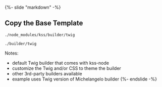 {%- slide "markdown" -%}
## Copy the Base Template

`./node_modules/kss/builder/twig`

<span class="fas fa-arrow-down" aria-label="down arrow, copy to"></span>

`./builder/twig`

Notes:
- default Twig builder that comes with kss-node
- customize the Twig and/or CSS to theme the builder
- other 3rd-party builders available
- example uses Twig version of Michelangelo builder
{%- endslide -%}
